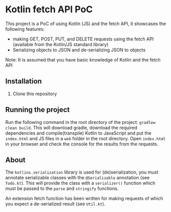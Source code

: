  # Kotlin fetch API PoC
 This project is a PoC of using Kotlin (JS) and the fetch API, it showcases the following features:
 * making GET, POST, PUT, and DELETE requests using the fetch API (available from the Kotlin/JS standard library)
 * Serializing objects to JSON and de-serializing JSON to objects
 
 Note: It is assumed that you have basic knowledge of Kotlin and the fetch API
 
## Installation
 1. Clone this repository

## Running the project
Run the following command in the root directory of the project: `gradlew clean build`. 
This will download gradle, download the required dependencies and compile(transpile) Kotlin to JavaScript 
and put the `index.html` and JS files in a `web` folder in the root directory. 
Open `index.html` in your browser and check the console for the results from the requests. 

## About
The `kotlinx.serialization` library is used for (de)serialization, 
you must annotate serializable classes with the `@Serializable` annotation (see `Todo.kt`).
This will provide the class with a `serializer()` function which must be passed to the `parse` and `stringify` functions.

An extension fetch function has been written for making requests of which you expect a de-serialized result (see `Util.kt`).



 

 
 
 
  
 
 